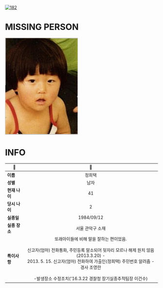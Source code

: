 [![182](https://img.shields.io/badge/%EC%8B%A4%EC%A2%85%EC%8B%A0%EA%B3%A0%EB%8A%94%20%EA%B5%AD%EB%B2%88%EC%97%86%EC%9D%B4-182-blue)](http://safe182.go.kr/index.do)

# MISSING PERSON

<img src="./missing_person.jpg">

# INFO

|🔑|💎|
|--|:--:|
|**이름**|정희택|
|**성별**|남자|
|**현재 나이**|41|
|**당시 나이**|2|
|**실종일**|1984/09/12|
|**실종 장소**|서울 관악구 소재 |
|**특이사항**|또래아이들에 비해 말을 잘하는 편이었음.</br></br>신고자(엄마) 전화통화, 주민등록 말소되어 뒷자리 모르나 해제 원치 않음(2013.3.20) - </br>2013. 5. 15. 신고자(엄마) 전화하여 가출인(정희택) 주민번호 알려줌 - 경사 조영란</br></br>-발생장소 수정조치('16.3.22 경찰청 장기실종추적팀장 이건수)|
